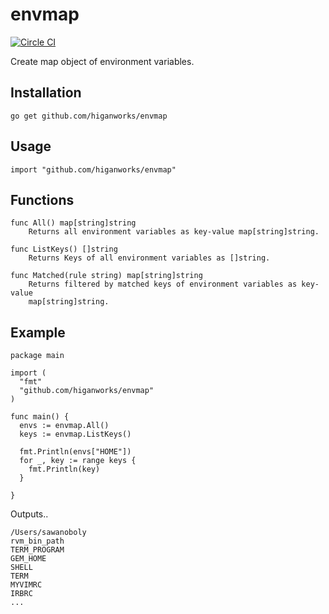 # envmap

[![Circle CI](https://circleci.com/gh/higanworks/envmap.svg?style=svg)](https://circleci.com/gh/higanworks/envmap)

Create map object of environment variables.


## Installation

`go get github.com/higanworks/envmap`

## Usage

`import "github.com/higanworks/envmap"`

## Functions

```
func All() map[string]string
    Returns all environment variables as key-value map[string]string.

func ListKeys() []string
    Returns Keys of all environment variables as []string.

func Matched(rule string) map[string]string
    Returns filtered by matched keys of environment variables as key-value
    map[string]string.
```


## Example

```
package main

import (
  "fmt"
  "github.com/higanworks/envmap"
)

func main() {
  envs := envmap.All()
  keys := envmap.ListKeys()

  fmt.Println(envs["HOME"])
  for _, key := range keys {
    fmt.Println(key)
  }

}
```

Outputs..

```
/Users/sawanoboly
rvm_bin_path
TERM_PROGRAM
GEM_HOME
SHELL
TERM
MYVIMRC
IRBRC
...
```

